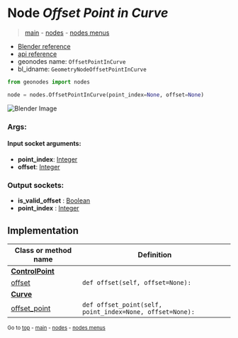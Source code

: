 # Node *Offset Point in Curve*

> [main](../structure.md) - [nodes](nodes.md) - [nodes menus](nodes_menus.md)

- [Blender reference](https://docs.blender.org/manual/en/latest/modeling/geometry_nodes/curve_topology/offset_point_in_curve.html)
- [api reference](https://docs.blender.org/api/current/bpy.types.GeometryNodeOffsetPointInCurve.html)
- geonodes name: `OffsetPointInCurve`
- bl_idname: `GeometryNodeOffsetPointInCurve`

```python
from geonodes import nodes

node = nodes.OffsetPointInCurve(point_index=None, offset=None)
```

![Blender Image](https://docs.blender.org/manual/en/latest/_images/node-types_GeometryNodeOffsetPointInCurve.webp)

### Args:

#### Input socket arguments:

- **point_index**: [Integer](Integer.md)
- **offset**: [Integer](Integer.md)

### Output sockets:

- **is_valid_offset** : [Boolean](Boolean.md)
- **point_index** : [Integer](Integer.md)

## Implementation

| Class or method name | Definition |
|----------------------|------------|
| **[ControlPoint](ControlPoint.md)** |
| [offset](ControlPoint.md#offset) | `def offset(self, offset=None):` |
| **[Curve](Curve.md)** |
| [offset_point](Curve.md#offset_point) | `def offset_point(self, point_index=None, offset=None):` |

<sub>Go to [top](#node-Offset-Point-in-Curve) - [main](../structure.md) - [nodes](nodes.md) - [nodes menus](nodes_menus.md)</sub>

